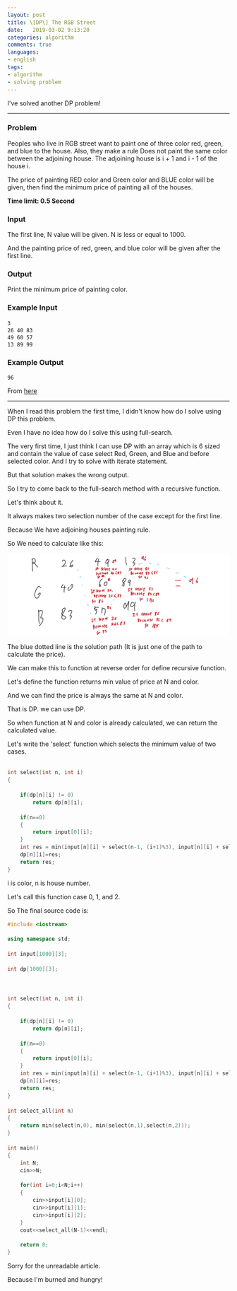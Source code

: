 ```yaml
---
layout: post
title: \[DP\] The RGB Street 
date:   2019-03-02 9:13:20
categories: algorithm
comments: true
languages:
- english
tags:
- algorithm
- solving problem
---
```


I've solved another DP problem!


---

### Problem


Peoples who live in RGB street want to paint one of three color red, green, and blue to the house. Also, they make a rule Does not paint the same color between the adjoining house. The adjoining house is i + 1 and i - 1 of the house i.

The price of painting  RED color and Green color and BLUE color will be given, then find the minimum price of painting all of the houses.

**Time limit: 0.5 Second**


### Input

The first line, N value will be given. N is less or equal to 1000. 

And the painting price of red, green, and blue color will be given after the first line.


### Output

Print the minimum price of painting color.

### Example Input 

```
3
26 40 83
49 60 57
13 89 99
```

### Example  Output 

```
96
```

From [here](https://www.acmicpc.net/problem/1149)

---


When I read this problem the first time, I didn't know how do I solve using DP this problem.

Even I have no idea how do I solve this using full-search.

The very first time, I just think I can use DP with an array which is 6 sized and contain the value of case select Red, Green, and Blue and before selected color. And I try to solve with iterate statement.

But that solution makes the wrong output.

So I try to come back to the full-search method with a recursive function. 

Let's think about it.

It always makes two selection number of the case except for the first line.

Because We have adjoining houses painting rule.


So We need to calculate like this:

![first](/uploads/2019-03-02/1.png)

The blue dotted line is the solution path (It is just one of the path to calculate the price).


We can make this to function at reverse order for define recursive function.


Let's define the function returns min value of price at N and color.

And we can find the price is always the same at N and color.

That is DP. we can use DP.

So when function at N and color is already calculated, we can return the calculated value.

Let's write the 'select' function which selects the minimum value of two cases.

```cpp

int select(int n, int i)
{

    if(dp[n][i] != 0)
        return dp[n][i];
    
    if(n==0)
    {
        return input[0][i];
    }
    int res = min(input[n][i] + select(n-1, (i+1)%3), input[n][i] + select(n-1,(i+2)%3));
    dp[n][i]=res;
    return res;
}

```
i is color, n is house number.

Let's call this function case 0, 1, and 2.

So The final source code is:

```cpp
#include <iostream>

using namespace std;

int input[1000][3];

int dp[1000][3];



int select(int n, int i)
{

    if(dp[n][i] != 0)
        return dp[n][i];
    
    if(n==0)
    {
        return input[0][i];
    }
    int res = min(input[n][i] + select(n-1, (i+1)%3), input[n][i] + select(n-1,(i+2)%3));
    dp[n][i]=res;
    return res;
}

int select_all(int n)
{
    return min(select(n,0), min(select(n,1),select(n,2)));
}

int main()
{
    int N;
    cin>>N;

    for(int i=0;i<N;i++)
    {
        cin>>input[i][0];
        cin>>input[i][1];
        cin>>input[i][2];
    }
    cout<<select_all(N-1)<<endl;    
    
    return 0;
}
```

Sorry for the unreadable article.

Because I'm burned and hungry!

